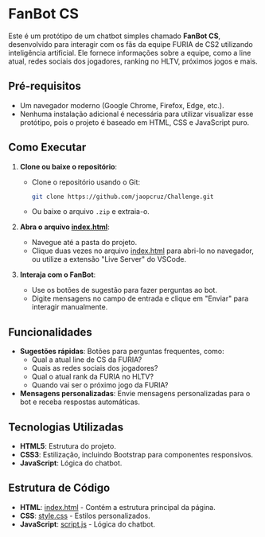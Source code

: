 # FanBot CS

Este é um protótipo de um chatbot simples chamado **FanBot CS**, desenvolvido para interagir com os fãs da equipe FURIA de CS2 utilizando inteligência artificial. Ele fornece informações sobre a equipe, como a line atual, redes sociais dos jogadores, ranking no HLTV, próximos jogos e mais.


## Pré-requisitos

- Um navegador moderno (Google Chrome, Firefox, Edge, etc.).
- Nenhuma instalação adicional é necessária para utilizar visualizar esse protótipo, pois o projeto é baseado em HTML, CSS e JavaScript puro.

## Como Executar

1. **Clone ou baixe o repositório**:
   - Clone o repositório usando o Git:
     ```bash
     git clone https://github.com/jaopcruz/Challenge.git
     ```
   - Ou baixe o arquivo `.zip` e extraia-o.

2. **Abra o arquivo [index.html](http://_vscodecontentref_/3)**:
   - Navegue até a pasta do projeto.
   - Clique duas vezes no arquivo [index.html](http://_vscodecontentref_/4) para abri-lo no navegador, ou utilize a extensão "Live Server" do VSCode.

3. **Interaja com o FanBot**:
   - Use os botões de sugestão para fazer perguntas ao bot.
   - Digite mensagens no campo de entrada e clique em "Enviar" para interagir manualmente.

## Funcionalidades

- **Sugestões rápidas**: Botões para perguntas frequentes, como:
  - Qual a atual line de CS da FURIA?
  - Quais as redes sociais dos jogadores?
  - Qual o atual rank da FURIA no HLTV?
  - Quando vai ser o próximo jogo da FURIA?
- **Mensagens personalizadas**: Envie mensagens personalizadas para o bot e receba respostas automáticas.

## Tecnologias Utilizadas

- **HTML5**: Estrutura do projeto.
- **CSS3**: Estilização, incluindo Bootstrap para componentes responsivos.
- **JavaScript**: Lógica do chatbot.

## Estrutura de Código

- **HTML**: [index.html](http://_vscodecontentref_/5) - Contém a estrutura principal da página.
- **CSS**: [style.css](http://_vscodecontentref_/6) - Estilos personalizados.
- **JavaScript**: [script.js](http://_vscodecontentref_/7) - Lógica do chatbot.
